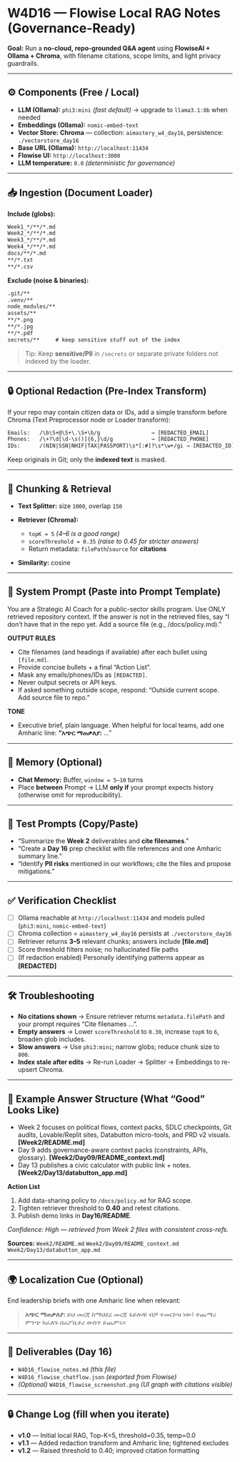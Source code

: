 # W4D16 — Flowise Local RAG Notes (Governance-Ready)

**Goal:** Run a **no-cloud, repo-grounded Q\&A agent** using **FlowiseAI + Ollama + Chroma**, with filename citations, scope limits, and light privacy guardrails.

---

## ⚙️ Components (Free / Local)

* **LLM (Ollama):** `phi3:mini` *(fast default)* → upgrade to `llama3.1:8b` when needed
* **Embeddings (Ollama):** `nomic-embed-text`
* **Vector Store:** **Chroma** — collection: `aimastery_w4_day16`, persistence: `./vectorstore_day16`
* **Base URL (Ollama):** `http://localhost:11434`
* **Flowise UI:** `http://localhost:3000`
* **LLM temperature:** `0.0` *(deterministic for governance)*

---

## 📥 Ingestion (Document Loader)

**Include (globs):**

```txt
Week1_*/**/*.md
Week2_*/**/*.md
Week3_*/**/*.md
Week4_*/**/*.md
docs/**/*.md
**/*.txt
**/*.csv
```

**Exclude (noise & binaries):**

```txt
.git/** 
.venv/** 
node_modules/** 
assets/** 
**/*.png 
**/*.jpg 
**/*.pdf 
secrets/**     # keep sensitive stuff out of the index
```

> Tip: Keep **sensitive/PII** in `/secrets` or separate private folders not indexed by the loader.

---

## 🔒 Optional Redaction (Pre-Index Transform)

If your repo may contain citizen data or IDs, add a simple transform before Chroma (Text Preprocessor node or Loader transform):

```txt
Emails:   /\b\S+@\S+\.\S+\b/g                → [REDACTED_EMAIL]
Phones:   /\+?\d[\d-\s()]{6,}\d/g            → [REDACTED_PHONE]
IDs:      /(NIN|SSN|NHIF|TAX|PASSPORT)\s*[:#]?\s*\w+/gi → [REDACTED_ID]
```

Keep originals in Git; only the **indexed text** is masked.

---

## 🔎 Chunking & Retrieval

* **Text Splitter:** size `1000`, overlap `150`
* **Retriever (Chroma):**

  * `topK = 5` *(4–6 is a good range)*
  * `scoreThreshold = 0.35` *(raise to 0.45 for stricter answers)*
  * Return metadata: `filePath`/`source` for **citations**
* **Similarity:** cosine

---

## 📝 System Prompt (Paste into Prompt Template)

You are a Strategic AI Coach for a public-sector skills program.
Use ONLY retrieved repository context. If the answer is not in the retrieved files,
say “I don’t have that in the repo yet. Add a source file (e.g., /docs/policy.md).”

**OUTPUT RULES**

* Cite filenames (and headings if available) after each bullet using `[file.md]`.
* Provide concise bullets + a final “Action List”.
* Mask any emails/phones/IDs as `[REDACTED]`.
* Never output secrets or API keys.
* If asked something outside scope, respond: “Outside current scope. Add source file to repo.”

**TONE**

* Executive brief, plain language. When helpful for local teams, add one Amharic line:
  **“አጭር ማጠቃለያ:** …”

---

## 🧠 Memory (Optional)

* **Chat Memory:** Buffer, `window = 5–10` turns
* Place **between** Prompt → LLM **only if** your prompt expects history (otherwise omit for reproducibility).

---

## 💬 Test Prompts (Copy/Paste)

* “Summarize the **Week 2** deliverables and **cite filenames**.”
* “Create a **Day 16** prep checklist with file references and one Amharic summary line.”
* “Identify **PII risks** mentioned in our workflows; cite the files and propose mitigations.”

---

## ✅ Verification Checklist

* [ ] Ollama reachable at `http://localhost:11434` and models pulled (`phi3:mini`, `nomic-embed-text`)
* [ ] Chroma collection = `aimastery_w4_day16` persists at `./vectorstore_day16`
* [ ] Retriever returns **3–5** relevant chunks; answers include **\[file.md]**
* [ ] Score threshold filters noise; no hallucinated file paths
* [ ] (If redaction enabled) Personally identifying patterns appear as **\[REDACTED]**

---

## 🛠 Troubleshooting

* **No citations shown** → Ensure retriever returns `metadata.filePath` and your prompt requires “Cite filenames …”.
* **Empty answers** → Lower `scoreThreshold` to `0.30`, increase `topK` to `6`, broaden glob includes.
* **Slow answers** → Use `phi3:mini`; narrow globs; reduce chunk size to `800`.
* **Index stale after edits** → Re-run Loader → Splitter → Embeddings to re-upsert Chroma.

---

## 🧾 Example Answer Structure (What “Good” Looks Like)

* Week 2 focuses on political flows, context packs, SDLC checkpoints, Git audits, Lovable/Replit sites, Databutton micro-tools, and PRD v2 visuals. **\[Week2/README.md]**
* Day 9 adds governance-aware context packs (constraints, APIs, glossary). **\[Week2/Day09/README\_context.md]**
* Day 13 publishes a civic calculator with public link + notes. **\[Week2/Day13/databutton\_app.md]**

**Action List**

1. Add data-sharing policy to `/docs/policy.md` for RAG scope.
2. Tighten retriever threshold to **0.40** and retest citations.
3. Publish demo links in **Day16/README**.

*Confidence: High — retrieved from Week 2 files with consistent cross-refs.*

**Sources:**
`Week2/README.md`
`Week2/Day09/README_context.md`
`Week2/Day13/databutton_app.md`

---

## 🌍 Localization Cue (Optional)

End leadership briefs with one Amharic line when relevant:

> **አጭር ማጠቃለያ:** ይህ መረጃ ከማህደረ መረጃ ፋይሎቹ ብቻ ተመርኮዝ ነው፤ ተጨማሪ ምንጭ ከፈለጉ በሬፖዚቶሪ ውስጥ ይጨምሩ።

---

## 📂 Deliverables (Day 16)

* `W4D16_flowise_notes.md` *(this file)*
* `W4D16_flowise_chatflow.json` *(exported from Flowise)*
* *(Optional)* `W4D16_flowise_screenshot.png` *(UI graph with citations visible)*

---

## 🔒 Change Log (fill when you iterate)

* **v1.0** — Initial local RAG, Top-K=5, threshold=0.35, temp=0.0
* **v1.1** — Added redaction transform and Amharic line; tightened excludes
* **v1.2** — Raised threshold to 0.40; improved citation formatting

